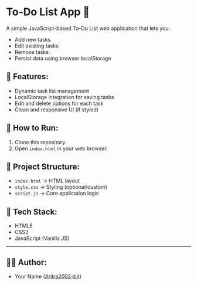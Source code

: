 # To-Do List App 📝

A simple JavaScript-based To-Do List web application that lets you:
- Add new tasks
- Edit existing tasks
- Remove tasks
- Persist data using browser localStorage

## 📸 Features:
- Dynamic task list management
- LocalStorage integration for saving tasks
- Edit and delete options for each task
- Clean and responsive UI (if styled)

## 🚀 How to Run:
1. Clone this repository.
2. Open `index.html` in your web browser.

## 📂 Project Structure:
- `index.html` → HTML layout
- `style.css` → Styling (optional/custom)
- `script.js` → Core application logic

## 📌 Tech Stack:
- HTML5
- CSS3
- JavaScript (Vanilla JS)

---

## 👨‍💻 Author:
- Your Name ([Aritra2002-bit](https://github.com/Aritra2002-bit))

